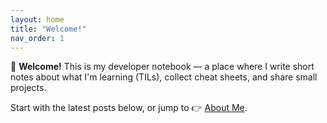 ```yaml
---
layout: home
title: "Welcome!"
nav_order: 1
---
```


🌱 **Welcome!** This is my developer notebook — a place where I write short notes about what I'm learning (TILs), collect cheat sheets, and share small projects.

Start with the latest posts below, or jump to 👉 [About Me](/about/).
